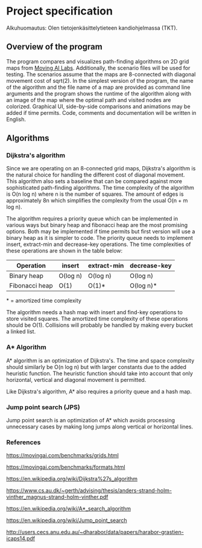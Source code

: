 # Project specification

Alkuhuomautus: Olen tietojenkäsittelytieteen kandiohjelmassa (TKT).

## Overview of the program

The program compares and visualizes path-finding algorithms on 2D grid maps from [Moving AI Labs](https://movingai.com/benchmarks/grids.html). Additionally, the scenario files will be used for testing. The scenarios assume that the maps are 8-connected with diagonal movement cost of sqrt(2). In the simplest version of the program, the name of the algorithm and the file name of a map are provided as command line arguments and the program shows the runtime of the algorithm along with an image of the map where the optimal path and visited nodes are colorized. Graphical UI, side-by-side comparisons and animations may be added if time permits. Code, comments and documentation will be written in English.

## Algorithms

### Dijkstra's algorithm

Since we are operating on an 8-connected grid maps, Dijkstra's algorithm is the natural choice for handling the different cost of diagonal movement. This algorithm also sets a baseline that can be compared against more sophisticated path-finding algorithms. The time complexity of the algorithm is O(n log n) where n is the number of squares. The amount of edges is approximately 8n which simplifies the complexity from the usual O(n + m log n).

The algorithm requires a priority queue which can be implemented in various ways but binary heap and fibonacci heap are the most promising options. Both may be implemented if time permits but first version will use a binary heap as it is simpler to code. The priority queue needs to implement insert, extract-min and decrease-key operations. The time complexities of these operations are shown in the table below:

| Operation      | insert   | extract-min | decrease-key |
|----------------|----------|-------------|--------------|
| Binary heap    | O(log n) | O(log n)    | O(log n)     |
| Fibonacci heap | O(1)     | O(1)*       | O(log n)*    |

\* = amortized time complexity

The algorithm needs a hash map with insert and find-key operations to store visited squares. The amortized time complexity of these operations should be O(1). Collisions will probably be handled by making every bucket a linked list.

### A* Algorithm

A* algorithm is an optimization of Dijkstra's. The time and space complexity should similarly be O(n log n) but with larger constants due to the added heuristic function. The heuristic function should take into account that only horizontal, vertical and diagonal movement is permitted.

Like Dijkstra's algorithm, A*  also requires a priority queue and a hash map.

### Jump point search (JPS)

Jump point search is an optimization of A* which avoids processing unnecessary cases by making long jumps along vertical or horizontal lines.

### References

https://movingai.com/benchmarks/grids.html

https://movingai.com/benchmarks/formats.html

https://en.wikipedia.org/wiki/Dijkstra%27s_algorithm

https://www.cs.au.dk/~gerth/advising/thesis/anders-strand-holm-vinther_magnus-strand-holm-vinther.pdf

https://en.wikipedia.org/wiki/A*_search_algorithm

https://en.wikipedia.org/wiki/Jump_point_search

http://users.cecs.anu.edu.au/~dharabor/data/papers/harabor-grastien-icaps14.pdf